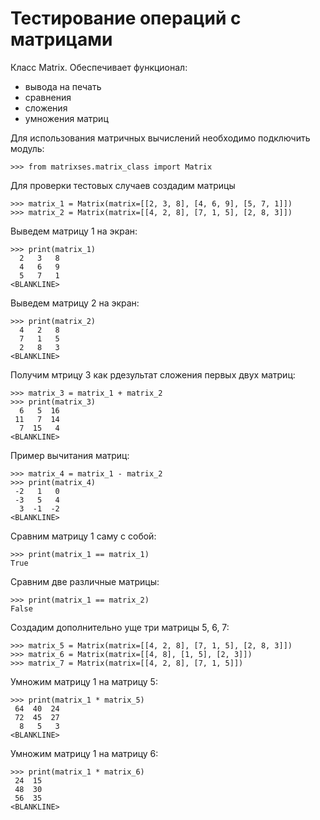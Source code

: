 # Тестирование операций с матрицами

Класс Matrix. Обеспечивает функционал:
- вывода на печать
- сравнения
- сложения
- умножения матриц

Для использования матричных вычислений необходимо подключить модуль:

    >>> from matrixses.matrix_class import Matrix

Для проверки тестовых случаев создадим матрицы 

    >>> matrix_1 = Matrix(matrix=[[2, 3, 8], [4, 6, 9], [5, 7, 1]])
    >>> matrix_2 = Matrix(matrix=[[4, 2, 8], [7, 1, 5], [2, 8, 3]])
    
Выведем матрицу 1 на экран:

    >>> print(matrix_1)
      2   3   8 
      4   6   9 
      5   7   1 
    <BLANKLINE>
    
Выведем матрицу 2 на экран:

    >>> print(matrix_2)
      4   2   8 
      7   1   5 
      2   8   3 
    <BLANKLINE>

Получим мтрицу 3 как рдезультат сложения первых двух матриц:

    >>> matrix_3 = matrix_1 + matrix_2
    >>> print(matrix_3)
      6   5  16 
     11   7  14 
      7  15   4 
    <BLANKLINE>

Пример вычитания матриц:

    >>> matrix_4 = matrix_1 - matrix_2
    >>> print(matrix_4)
     -2   1   0 
     -3   5   4 
      3  -1  -2 
    <BLANKLINE>

Сравним матрицу 1 саму с собой:

    >>> print(matrix_1 == matrix_1)
    True

Сравним две различные матрицы: 

    >>> print(matrix_1 == matrix_2)
    False

Создадим дополнительно уще три матрицы 5, 6, 7:

    >>> matrix_5 = Matrix(matrix=[[4, 2, 8], [7, 1, 5], [2, 8, 3]])
    >>> matrix_6 = Matrix(matrix=[[4, 8], [1, 5], [2, 3]])
    >>> matrix_7 = Matrix(matrix=[[4, 2, 8], [7, 1, 5]])

Умножим матрицу 1 на матрицу 5:

    >>> print(matrix_1 * matrix_5)
     64  40  24 
     72  45  27 
      8   5   3 
    <BLANKLINE>

Умножим матрицу 1 на матрицу 6:

    >>> print(matrix_1 * matrix_6)
     24  15 
     48  30 
     56  35 
    <BLANKLINE>